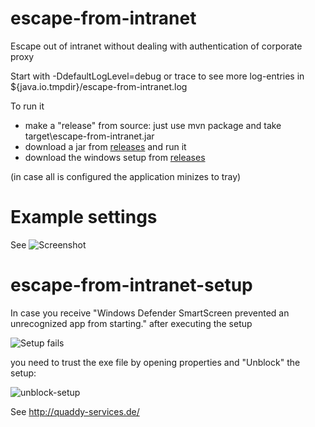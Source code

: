 # escape-from-intranet
Escape out of intranet without dealing with authentication of corporate proxy

Start with -DdefaultLogLevel=debug or trace to see more log-entries in ${java.io.tmpdir}/escape-from-intranet.log

To run it
- make a "release" from source: just use mvn package and take target\escape-from-intranet.jar
- download a jar from [releases](https://github.com/quaddy-services/escape-from-intranet/releases) and run it
- download the windows setup from [releases](https://github.com/quaddy-services/escape-from-intranet/releases)

(in case all is configured the application minizes to tray)

# Example settings

See ![Screenshot](https://github.com/quaddy-services/escape-from-intranet/raw/master/src/site/resources/example-screenshot.png "Screenshot")

# escape-from-intranet-setup

In case you receive "Windows Defender SmartScreen prevented an unrecognized app from starting." after executing the setup

![Setup fails](https://github.com/quaddy-services/escape-from-intranet/raw/master/src/site/resources/windows10-protects-your-pc.png "Setup fails")

you need to trust the exe file by opening properties and "Unblock" the setup:

![unblock-setup](https://github.com/quaddy-services/escape-from-intranet/raw/master/src/site/resources/unblock-setup.png "unblock-setup")


See http://quaddy-services.de/
